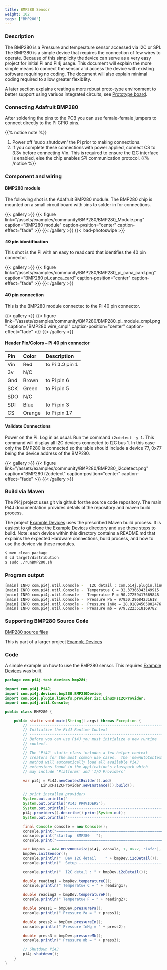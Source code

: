 ```yaml
---
title: BMP280 Sensor
weight: 102
tags: ["BMP280"]
---
```


### Description

The BMP280 is a Pressure and temperature sensor accessed via I2C or SPI. The BMP280 
is a simple device that requires the connection of few wires to operate.
Because of this simplicity the device can serve as a very easy project for initial Pi and
Pi4j usage. This document will explain the more simple means to connect the sensor and 
access the device with existing software requiring no coding.  The document will 
also explain minimal coding required to allow greater flexibility.

A later section explains creating a more robust proto-type environment to better
support using variuos integrated circuits, see [Prototype board](/examples/communityimplementation/prototype-board/).

### Connecting Adafruit BMP280

After soldering the pins to the PCB you can use female-female jumpers to connect
directly to the Pi GPIO pins.

{{% notice note %}}
1. Power off 'sudo shutdown' the Pi prior to making connections.
2. If you complete these connections with power applied, connect CS to 
3.3v before connecting Vin. This is required to ensure the I2C interface is
enabled, else the chip enables SPI communication protocol.
{{% /notice %}}

### Component and wiring

#### BMP280 module

The following shot is the Adafruit BMP280 module. The BMP280 chip is mounted
on a small circuit board with pins to solder in for connections.

{{< gallery >}}
{{< figure link="/assets/examples/community/BMP280/BMP280_Module.png" caption="BMP280 module" caption-position="center" caption-effect="fade" >}}
{{< /gallery >}}
{{< load-photoswipe >}}

#### 40 pin identification

This shot is the Pi with an easy to read card that identifies the 40 pin
connector.

{{< gallery >}}
{{< figure link="/assets/examples/community/BMP280/BMP280_pi_cana_card.png" caption="BMP280 pi_canca_card" caption-position="center" caption-effect="fade" >}}
{{< /gallery >}}

#### 40 pin connection

This is the BMP280 module connected to the Pi 40 pin connector.

{{< gallery >}}
{{< figure link="/assets/examples/community/BMP280/BMP280_pi_module_cmpl.png" caption="BMP280 wire_cmpl" caption-position="center" caption-effect="fade" >}}
{{< /gallery >}}

#### Header Pin/Colors  – Pi 40 pin connector

| Pin   | Color    | Description      |
| :---	| :---	   | :---             |
| Vin   | Red      | to Pi 3.3 pin 1  |
| 3v    | N/C      |                  |
| Gnd   | Brown	   | to Pi pin 6      |
| SCK   | Green    | to Pi pin 5      |
| SDO   | N/C      |                  |
| SDI   | Blue     | to Pi pin 3      |
| CS    | Orange   | to Pi pin 17     |

#### Validate Connections

Power on the Pi. Log in as usual.
Run the command `i2cdetect -y 1`. This command will display all I2C devices 
connected to I2C bus 1. In this case only the BMP280 is connected so the table 
should include a device 77, 0x77 being the device address of the BMP280.

{{< gallery >}}
{{< figure link="/assets/examples/community/BMP280/BMP280_i2cdetect.png" caption="BMP280 i2cdetect" caption-position="center" caption-effect="fade" >}}
{{< /gallery >}}

### Build via Maven

The Pi4j project uses git via github for the source code repository. The 
main Pi4J documentation provides details of the repository and maven build process.

The project [Example Devices](https://github.com/taartspi/pi4j-example-devices)
uses the prescribed Maven build process. It is easiest to git clone the
[Example Devices](https://github.com/taartspi/pi4j-example-devices) directory 
and use these steps to build.  Note: each device within this directory
contains a README.md that explains the expected Hardware connections, 
build process, and how to use the device via these modules.

```bash
$ mvn clean package
$ cd target/distribution
$ sudo ./runBMP280.sh
```

### Program output

```bash
[main] INFO com.pi4j.util.Console -   I2C detail : com.pi4j.plugin.linuxfs.provider.i2c.LinuxFsI2C@45018215 bus : 1  address : 119
[main] INFO com.pi4j.util.Console -  Temperatue C = 32.37366343149915
[main] INFO com.pi4j.util.Console -  Temperatue F = 90.27259417669848
[main] INFO com.pi4j.util.Console -  Pressure Pa = 97930.29684231618
[main] INFO com.pi4j.util.Console -  Pressure InHg = 28.91894505802476
[main] INFO com.pi4j.util.Console -  Pressure mb = 979.2223518169782
```

### Supporting BMP280 Source Code 

[BMP280 source files](https://github.com/taartspi/pi4j-example-devices/blob/master/src/main/java/com/pi4j/devices/bmp280)

This is part of a larger project
[Example Devices](https://github.com/taartspi/pi4j-example-devices)

### Code

A simple example on how to use the BMP280 sensor. This requires 
[Example Devices](https://github.com/taartspi/pi4j-example-devices) was built.

```java
package com.pi4j.test.devices.bmp280;

import com.pi4j.Pi4J;
import com.pi4j.devices.bmp280.BMP280Device;
import com.pi4j.plugin.linuxfs.provider.i2c.LinuxFsI2CProvider;
import com.pi4j.util.Console;

public class BMP280 {

    public static void main(String[] args) throws Exception {
        // ------------------------------------------------------------
        // Initialize the Pi4J Runtime Context
        // ------------------------------------------------------------
        // Before you can use Pi4J you must initialize a new runtime
        // context.
        //
        // The 'Pi4J' static class includes a few helper context
        // creators for the most common use cases.  The 'newAutoContext()'
        // method will automatically load all available Pi4J
        // extensions found in the application's classpath which
        // may include 'Platforms' and 'I/O Providers'

        var pi4j = Pi4J.newContextBuilder().add(
                LinuxFsI2CProvider.newInstance()).build();

        // print installed providers
        System.out.println("----------------------------------------------------------");
        System.out.println("PI4J PROVIDERS");
        System.out.println("----------------------------------------------------------");
        pi4j.providers().describe().print(System.out);
        System.out.println("----------------------------------------------------------");

        final Console console = new Console();
        console.print("==============================================================");
        console.print("startup  BMP280   ");
        console.print("==============================================================");

        var bmpDev = new BMP280Device(pi4j, console, 1, 0x77, "info");
        bmpDev.initSensor();
        console.println("  Dev I2C detail    " + bmpDev.i2cDetail());
        console.println("  Setup ----------------------------------------------------------");

        console.println("  I2C detail : " + bmpDev.i2cDetail());

        double reading1 = bmpDev.temperatureC();
        console.println(" Temperatue C = " + reading1);

        double reading2 = bmpDev.temperatureF();
        console.println(" Temperatue F = " + reading2);

        double press1 = bmpDev.pressurePa();
        console.println(" Pressure Pa = " + press1);

        double press2 = bmpDev.pressureIn();
        console.println(" Pressure InHg = " + press2);

        double press3 = bmpDev.pressureMb();
        console.println(" Pressure mb = " + press3);

        // Shutdown Pi4J
        pi4j.shutdown();
    }
}
```

